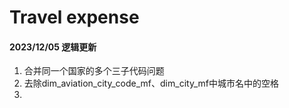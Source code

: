 # Travel expense

#### 2023/12/05 逻辑更新

1. 合并同一个国家的多个三子代码问题
2. 去除dim_aviation_city_code_mf、dim_city_mf中城市名中的空格
3.

